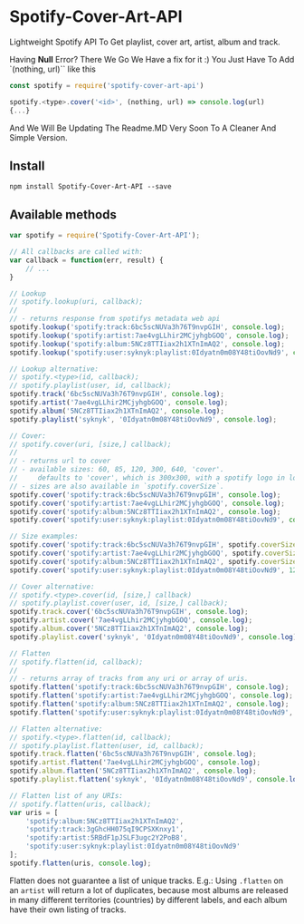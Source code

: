 Spotify-Cover-Art-API
=================

Lightweight Spotify API To Get playlist, cover art, artist, album and track.

Having **Null** Error? There We Go We Have a fix for it :)
You Just Have To Add `(nothing, url)`` like this
```javascript
const spotify = require('spotify-cover-art-api')

spotify.<type>.cover('<id>', (nothing, url) => console.log(url)
{...}
```

And We Will Be Updating The Readme.MD Very Soon To A Cleaner And Simple Version.

## Install

`npm install Spotify-Cover-Art-API --save`

## Available methods

```javascript
var spotify = require('Spotify-Cover-Art-API');

// All callbacks are called with:
var callback = function(err, result) {
	// ...
}

// Lookup
// spotify.lookup(uri, callback);
// 
// - returns response from spotifys metadata web api
spotify.lookup('spotify:track:6bc5scNUVa3h76T9nvpGIH', console.log);
spotify.lookup('spotify:artist:7ae4vgLLhir2MCjyhgbGOQ', console.log);
spotify.lookup('spotify:album:5NCz8TTIiax2h1XTnImAQ2', console.log);
spotify.lookup('spotify:user:syknyk:playlist:0Idyatn0m08Y48tiOovNd9', console.log);

// Lookup alternative:
// spotify.<type>(id, callback);
// spotify.playlist(user, id, callback);
spotify.track('6bc5scNUVa3h76T9nvpGIH', console.log);
spotify.artist('7ae4vgLLhir2MCjyhgbGOQ', console.log);
spotify.album('5NCz8TTIiax2h1XTnImAQ2', console.log);
spotify.playlist('syknyk', '0Idyatn0m08Y48tiOovNd9', console.log);

// Cover:
// spotify.cover(uri, [size,] callback);
// 
// - returns url to cover
// - available sizes: 60, 85, 120, 300, 640, 'cover'.
//     defaults to 'cover', which is 300x300, with a spotify logo in lower right corner.
// - sizes are also available in `spotify.coverSize`.
spotify.cover('spotify:track:6bc5scNUVa3h76T9nvpGIH', console.log);
spotify.cover('spotify:artist:7ae4vgLLhir2MCjyhgbGOQ', console.log);
spotify.cover('spotify:album:5NCz8TTIiax2h1XTnImAQ2', console.log);
spotify.cover('spotify:user:syknyk:playlist:0Idyatn0m08Y48tiOovNd9', console.log);

// Size examples:
spotify.cover('spotify:track:6bc5scNUVa3h76T9nvpGIH', spotify.coverSize.SMALL, console.log);
spotify.cover('spotify:artist:7ae4vgLLhir2MCjyhgbGOQ', spotify.coverSize.NORMAL, console.log);
spotify.cover('spotify:album:5NCz8TTIiax2h1XTnImAQ2', spotify.coverSize.LARGE, console.log);
spotify.cover('spotify:user:syknyk:playlist:0Idyatn0m08Y48tiOovNd9', 120, console.log);

// Cover alternative:
// spotify.<type>.cover(id, [size,] callback)
// spotify.playlist.cover(user, id, [size,] callback);
spotify.track.cover('6bc5scNUVa3h76T9nvpGIH', console.log);
spotify.artist.cover('7ae4vgLLhir2MCjyhgbGOQ', console.log);
spotify.album.cover('5NCz8TTIiax2h1XTnImAQ2', console.log);
spotify.playlist.cover('syknyk', '0Idyatn0m08Y48tiOovNd9', console.log);

// Flatten
// spotify.flatten(id, callback);
// 
// - returns array of tracks from any uri or array of uris.
spotify.flatten('spotify:track:6bc5scNUVa3h76T9nvpGIH', console.log);
spotify.flatten('spotify:artist:7ae4vgLLhir2MCjyhgbGOQ', console.log);
spotify.flatten('spotify:album:5NCz8TTIiax2h1XTnImAQ2', console.log);
spotify.flatten('spotify:user:syknyk:playlist:0Idyatn0m08Y48tiOovNd9', console.log);

// Flatten alternative:
// spotify.<type>.flatten(id, callback);
// spotify.playlist.flatten(user, id, callback);
spotify.track.flatten('6bc5scNUVa3h76T9nvpGIH', console.log);
spotify.artist.flatten('7ae4vgLLhir2MCjyhgbGOQ', console.log);
spotify.album.flatten('5NCz8TTIiax2h1XTnImAQ2', console.log);
spotify.playlist.flatten('syknyk', '0Idyatn0m08Y48tiOovNd9', console.log);

// Flatten list of any URIs:
// spotify.flatten(uris, callback);
var uris = [
	'spotify:album:5NCz8TTIiax2h1XTnImAQ2',
	'spotify:track:3gGhcHH075qI9CPSXKnxy1',
	'spotify:artist:5RBdF1pJSLF3ugc2Y2PoB8',
	'spotify:user:syknyk:playlist:0Idyatn0m08Y48tiOovNd9'
];
spotify.flatten(uris, console.log);
```

Flatten does not guarantee a list of unique tracks.
E.g.: Using `.flatten` on an `artist` will return a lot of duplicates, because most albums are released in many different territories (countries) by different labels, and each album have their own listing of tracks.
